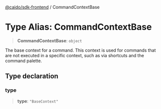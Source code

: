[@caido/sdk-frontend](../index.md) / CommandContextBase

# Type Alias: CommandContextBase

> **CommandContextBase**: `object`

The base context for a command.
This context is used for commands that are not executed in a specific context, such as via shortcuts and the command palette.

## Type declaration

### type

> **type**: `"BaseContext"`
